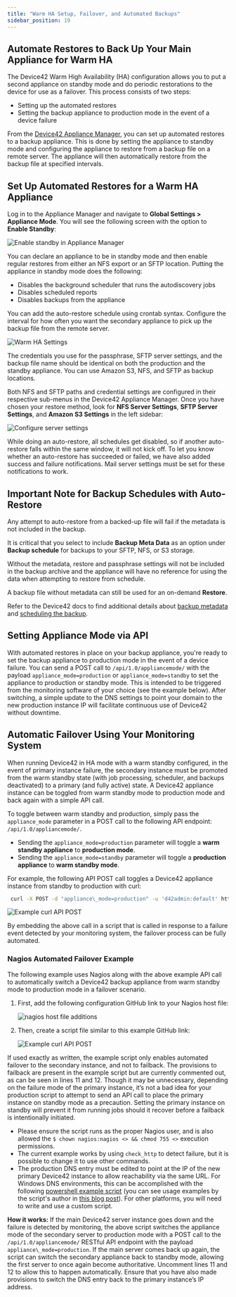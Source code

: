 ```yaml
---
title: "Warm HA Setup, Failover, and Automated Backups"
sidebar_position: 19
---
```


## Automate Restores to Back Up Your Main Appliance for Warm HA

The Device42 Warm High Availability (HA) configuration allows you to put a second appliance on standby mode and do periodic restorations to the device for use as a failover. This process consists of two steps:

- Setting up the automated restores
- Setting the backup appliance to production mode in the event of a device failure

From the [Device42 Appliance Manager](device42-appliance-manager-login.mdx), you can set up automated restores to a backup appliance. This is done by setting the appliance to standby mode and configuring the appliance to restore from a backup file on a remote server. The appliance will then automatically restore from the backup file at specified intervals.

## Set Up Automated Restores for a Warm HA Appliance

Log in to the Appliance Manager and navigate to **Global Settings > Appliance Mode**. You will see the following screen with the option to **Enable Standby**:

![Enable standby in Appliance Manager](/assets/images/warm-ha-setup/enable-standby.png)

You can declare an appliance to be in standby mode and then enable regular restores from either an NFS export or an SFTP location. Putting the appliance in standby mode does the following:

- Disables the background scheduler that runs the autodiscovery jobs
- Disables scheduled reports
- Disables backups from the appliance

You can add the auto-restore schedule using crontab syntax. Configure the interval for how often you want the secondary appliance to pick up the backup file from the remote server. 

![Warm HA Settings](/assets/images/warm-ha-setup/set-up-restore.png)

The credentials you use for the passphrase, SFTP server settings, and the backup file name should be identical on both the production and the standby appliance. You can use Amazon S3, NFS, and SFTP as backup locations.

Both NFS and SFTP paths and credential settings are configured in their respective sub-menus in the Device42 Appliance Manager. Once you have chosen your restore method, look for **NFS Server Settings**, **SFTP Server Settings**, and **Amazon S3 Settings** in the left sidebar:

![Configure server settings](/assets/images/warm-ha-setup/server-settings.png)

While doing an auto-restore, all schedules get disabled, so if another auto-restore falls within the same window, it will not kick off. To let you know whether an auto-restore has succeeded or failed, we have also added success and failure notifications. Mail server settings must be set for these notifications to work.

## Important Note for Backup Schedules with Auto-Restore

Any attempt to auto-restore from a backed-up file will fail if the metadata is not included in the backup.

It is critical that you select to include **Backup Meta Data** as an option under **Backup schedule** for backups to your SFTP, NFS, or S3 storage.

Without the metadata, restore and passphrase settings will not be included in the backup archive and the appliance will have no reference for using the data when attempting to restore from schedule.

A backup file without metadata can still be used for an on-demand **Restore**.

Refer to the Device42 docs to find additional details about [backup metadata](administration/appliance-manager/setting-up-backup-device42-appliance-manager.mdx#backing-up-metadata) and [scheduling the backup](administration/appliance-manager/setting-up-backup-device42-appliance-manager.mdx#scheduling-the-backup).

## Setting Appliance Mode via API

With automated restores in place on your backup appliance, you're ready to set the backup appliance to production mode in the event of a device failure. You can send a POST call to `/api/1.0/appliancemode/` with the payload `appliance_mode=production` or `appliance_mode=standby` to set the appliance to production or standby mode. This is intended to be triggered from the monitoring software of your choice (see the example below). After switching, a simple update to the DNS settings to point your domain to the new production instance IP will facilitate continuous use of Device42 without downtime.

## Automatic Failover Using Your Monitoring System 

When running Device42 in HA mode with a warm standby configured, in the event of primary instance failure, the secondary instance must be promoted from the warm standby state (with job processing, scheduler, and backups deactivated) to a primary (and fully active) state. A Device42 appliance instance can be toggled from warm standby mode to production mode and back again with a simple API call.

To toggle between warm standby and production, simply pass the `appliance_mode` parameter in a POST call to the following API endpoint: `/api/1.0/appliancemode/`.

- Sending the `appliance_mode=production` parameter will toggle a **warm standby appliance** to **production mode**.
- Sending the `appliance_mode=standby` parameter will toggle a **production appliance** to **warm standby mode**.

For example, the following API POST call toggles a Device42 appliance instance from standby to production with curl: 

```bash
 curl -X POST -d "appliance\_mode=production" -u 'd42admin:default' https://Device42Instance:4343/api/1.0/appliancemode/ --insecure
```

![Example curl API POST](/assets/images/failover_API_call_curl.PNG)

By embedding the above call in a script that is called in response to a failure event detected by your monitoring system, the failover process can be fully automated.

### Nagios Automated Failover Example

The following example uses Nagios along with the above example API call to automatically switch a Device42 backup appliance from warm standby mode to production mode in a failover scenario.

1. First, add the following configuration GitHub link to your Nagios host file: 

    ![nagios host file additions](/assets/images/automated_failover-Nagios_host_file.PNG)

2. Then, create a script file similar to this example GitHub link: 
 
    ![Example curl API POST](/assets/images/nagios_automated_failover_script.PNG)

If used exactly as written, the example script only enables automated failover to the secondary instance, and not to failback. The provisions to failback are present in the example script but are currently commented out, as can be seen in lines 11 and 12. Though it may be unnecessary, depending on the failure mode of the primary instance, it’s not a bad idea for your production script to attempt to send an API call to place the primary instance on standby mode as a precaution. Setting the primary instance on standby will prevent it from running jobs should it recover before a failback is intentionally initiated.

- Please ensure the script runs as the proper Nagios user, and is also allowed the `$ chown nagios:nagios <> && chmod 755 <>` execution permissions.
- The current example works by using `check_http` to detect failure, but it is possible to change it to use other commands.
- The production DNS entry must be edited to point at the IP of the new primary Device42 instance to allow reachability via the same URL. For Windows DNS environments, this can be accomplished with the following [powershell example script](https://gallery.technet.microsoft.com/scriptcenter/Update-DNS-records-with-da10910d%5C) (you can see usage examples by the script's author in [this blog post](https://discoposse.com/2013/04/14/updating-same-as-parent-folder-records-with-dnscmd-and-powershell/)). For other platforms, you will need to write and use a custom script.

**How it works:** If the main Device42 server instance goes down and the failure is detected by monitoring, the above script switches the appliance mode of the secondary server to production mode with a POST call to the `/api/1.0/appliancemode/` RESTful API endpoint with the payload `appliance\_mode=production`. If the main server comes back up again, the script can switch the secondary appliance back to standby mode, allowing the first server to once again become authoritative. Uncomment lines 11 and 12 to allow this to happen automatically. Ensure that you have also made provisions to switch the DNS entry back to the primary instance’s IP address.
